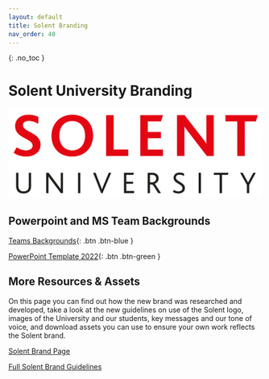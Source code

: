 ```yaml
---
layout: default
title: Solent Branding
nav_order: 40
---
```

{: .no_toc }

# Solent University Branding

![SU_logo_red](images/SU_branding/SU_logos/SU_logo_red.png)

## Powerpoint and MS Team Backgrounds


[Teams Backgrounds](images/Teams_Solent_Backgrounds.zip){: .btn .btn-blue } 


[PowerPoint Template 2022](https://staff.solent.ac.uk/support-documents/our-organisation/solent-brand/solent-ppt-template-undergraduate.pptx){: .btn .btn-green } 


## More Resources & Assets

On this page you can find out how the new brand was researched and developed, take a look at the new guidelines on use of the Solent logo, images of the University and our students, key messages and our tone of voice, and download assets you can use to ensure your own work reflects the Solent brand.

[Solent Brand Page](https://staff.solent.ac.uk/our-organisation/solent-brand)

[Full Solent Brand Guidelines](https://staff.solent.ac.uk/official-documents/external-relations/brand-guidelines-solent-university.pdf)

